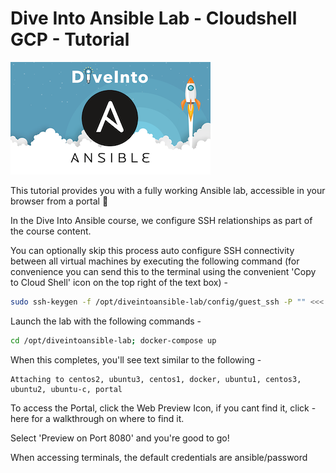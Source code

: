 # Dive Into Ansible Lab - Cloudshell GCP - Tutorial

<kbd><img src="Dive-Into-Ansible.png"></kbd>

This tutorial provides you with a fully working Ansible lab, accessible in your browser from a portal 🚀

In the Dive Into Ansible course, we configure SSH relationships as part of the course content.  

You can optionally skip this process auto configure SSH connectivity between all virtual machines by executing the following command (for convenience you can send this to the terminal using the convenient 'Copy to Cloud Shell' icon on the top right of the text box) - 

```bash
sudo ssh-keygen -f /opt/diveintoansible-lab/config/guest_ssh -P "" <<< y; sudo cp -rf /opt/diveintoansible-lab/config/guest_ssh /opt/diveintoansible-lab/config/root_ssh; sudo cp -rf /opt/diveintoansible-lab/config/guest_ssh.pub /opt/diveintoansible-lab/config/root_ssh.pub 
```

Launch the lab with the following commands -

```bash
cd /opt/diveintoansible-lab; docker-compose up
```

When this completes, you'll see text similar to the following -

```terminal
Attaching to centos2, ubuntu3, centos1, docker, ubuntu1, centos3, ubuntu2, ubuntu-c, portal
```

To access the Portal, click the Web Preview Icon, if you cant find it, click - <walkthrough-web-preview-icon>here</walkthrough-web-preview-icon> for a walkthrough on where to find it.  

Select 'Preview on Port 8080' and you're good to go!  

When accessing terminals, the default credentials are ansible/password
